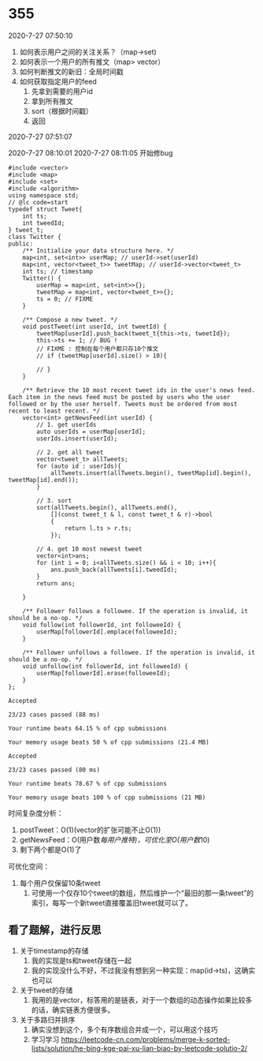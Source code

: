 # 355

2020-7-27 07:50:10

1. 如何表示用户之间的关注关系？（map->set)
2. 如何表示一个用户的所有推文（map> vector）
3. 如何判断推文的新旧：全局时间戳
4. 如何获取指定用户的feed
   1. 先拿到需要的用户id
   2. 拿到所有推文
   3. sort（根据时间戳）
   4. 返回


2020-7-27 07:51:07

2020-7-27 08:10:01
2020-7-27 08:11:05
开始修bug

```
#include <vector>
#include <map>
#include <set>
#include <algorithm>
using namespace std;
// @lc code=start
typedef struct Tweet{
    int ts;
    int tweedId;
} tweet_t;
class Twitter {
public:
    /** Initialize your data structure here. */
    map<int, set<int>> userMap; // userId->set(userId)
    map<int, vector<tweet_t>> tweetMap; // userId->vector<tweet_t>
    int ts; // timestamp
    Twitter() {
        userMap = map<int, set<int>>{};
        tweetMap = map<int, vector<tweet_t>>{};
        ts = 0; // FIXME
    }
    
    /** Compose a new tweet. */
    void postTweet(int userId, int tweetId) {
        tweetMap[userId].push_back(tweet_t{this->ts, tweetId});
        this->ts += 1; // BUG !
        // FIXME : 控制在每个用户都只存10个推文
        // if (tweetMap[userId].size() > 10){

        // }
    }
    
    /** Retrieve the 10 most recent tweet ids in the user's news feed. Each item in the news feed must be posted by users who the user followed or by the user herself. Tweets must be ordered from most recent to least recent. */
    vector<int> getNewsFeed(int userId) {
        // 1. get userIds
        auto userIds = userMap[userId];
        userIds.insert(userId);

        // 2. get all tweet
        vector<tweet_t> allTweets;
        for (auto id : userIds){
            allTweets.insert(allTweets.begin(), tweetMap[id].begin(), tweetMap[id].end());
        }

        // 3. sort
        sort(allTweets.begin(), allTweets.end(),
            [](const tweet_t & l, const tweet_t & r)->bool 
            {
                return l.ts > r.ts;
            });
        
        // 4. get 10 most newest tweet
        vector<int>ans;
        for (int i = 0; i<allTweets.size() && i < 10; i++){
            ans.push_back(allTweets[i].tweedId);
        }
        return ans;

    }
    
    /** Follower follows a followee. If the operation is invalid, it should be a no-op. */
    void follow(int followerId, int followeeId) {
        userMap[followerId].emplace(followeeId);
    }
    
    /** Follower unfollows a followee. If the operation is invalid, it should be a no-op. */
    void unfollow(int followerId, int followeeId) {
        userMap[followerId].erase(followeeId);
    }
};

```

```
Accepted

23/23 cases passed (88 ms)

Your runtime beats 64.15 % of cpp submissions

Your memory usage beats 50 % of cpp submissions (21.4 MB)
```

```
Accepted

23/23 cases passed (80 ms)

Your runtime beats 78.67 % of cpp submissions

Your memory usage beats 100 % of cpp submissions (21 MB)
```

时间复杂度分析：
1. postTweet：O(1)(vector的扩张可能不止O(1))
2. getNewsFeed：O(用户数*每用户推特)，可优化至O(用户数*10)
3. 剩下两个都是O(1)了

可优化空间：
1. 每个用户仅保留10条tweet
   1. 可使用一个仅存10个tweet的数组，然后维护一个“最旧的那一条tweet”的索引，每写一个新tweet直接覆盖旧tweet就可以了。


## 看了题解，进行反思

1. 关于timestamp的存储
   1. 我的实现是ts和tweet存储在一起
   2. 我的实现没什么不好，不过我没有想到另一种实现：map(id->ts)，这确实也可以
2. 关于tweet的存储
   1. 我用的是vector，标答用的是链表，对于一个数组的动态操作如果比较多的话，确实链表方便很多。
3. 关于多路归并排序
   1. 确实没想到这个，多个有序数组合并成一个，可以用这个技巧
   2. 学习学习 https://leetcode-cn.com/problems/merge-k-sorted-lists/solution/he-bing-kge-pai-xu-lian-biao-by-leetcode-solutio-2/